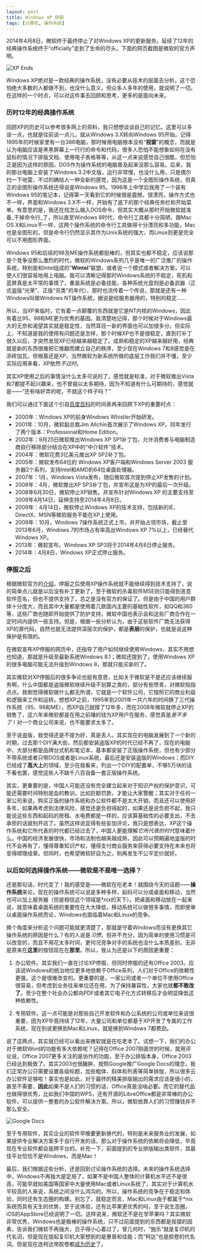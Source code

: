 ```yaml
---
layout: post
title: Windows XP 停服
tags: [计算机, 操作系统]
---
```


2014年4月8日，微软终于最终停止了对Windows XP的更新服务。延续了12年的经典操作系统终于“officially”走到了生命的尽头。下面的网页截图是微软的官方声明。

![XP Ends](/jekyll/figure/2014-04-08-XP-Ends.png)

Windows XP绝对是一款经典的操作系统，没有必要从技术的层面去分析，这个恐怕绝大多数的人都做不到，也没什么意义，但众多人多年的使用，就说明了一切。在这样的一个时点，可以对这件事去回顾和思考，更多的是面向未来。

### 历时12年的经典操作系统

回顾XP的历史可以参考很多网上的资料，我只想想谈谈自己的记忆。这里可以多谈一点，也就是往前谈一点儿，就从Windows 3.X转向Windows 95开始。记得1995年的时候家里有一台386电脑，那时候用电脑根本没有“**视窗**”的概念，而就是认为电脑应该是黑黑屏幕上一行行的命令和代码，很多人恐怕不能想象如何在没有鼠标的情况下排版文档、使用电子表格等等，从这一点来说感觉自己很酷，但恐怕正是因为这样的原因，DOS作为操作系统的电脑普及起来没那么容易。后来，我的那台电脑上安装了Windows 3.2中文版，运行非常慢，也没什么用，只是偶尔扫一下地雷，不过的确给人一种全新的感觉，因为这是一个全图形操作系统，但真正的全图形操作系统还得说是Windows 95。1996年上中学后我用了一个装有Windows 95的笔记本，记得第一天看到它的时候很是震撼，很漂亮，操作方式也不一样，界面和Windows 3.X不一样，开始有了底下的那个经典任务栏和开始菜单。有意思的是，我还在找怎么输入DOS命令，但其实大概从那时开始微软就准备_干掉命令行_了，所以直至Windows 8时代，命令行工具都十分简陋，跟Mac OS X和Linux不一样，这两个操作系统的命令行工具做得十分漂亮和多功能，Mac也是全图形的，但是命令行仍然显示其作为Unix系统的强大，而Linux则更是完全可以不用图形界面。

Windows 95和后续的98及ME操作系统都挺棒的，但其实也都不稳定，应该说那是个竞争没那么激烈的时代，微软的Windows系列几乎是唯一的广泛推广的操作系统，特别是和Intel组成的“**Wintel**”联盟，或者说一个模式或者解决方案，可以使人们很容易地用上电脑。我可以清晰记得那时Windows系统的不稳定，死机和蓝屏真是太平常的事情了，重装系统是必备技能，各种系统光盘则是必备武器（正式盗版“光荣”、正版“另类”的年代）。那时也流传着一个传说，那就是还有一种Windows叫做Windows NT操作系统，据说是给服务器用的，特别的稳定……

所以，当XP来临时，它有着一点颠覆的东西就是它是NT内核的Windows，因此有着比95、98和ME更为优秀的基因。我清楚地记得，那个时候对于Windows最大的无奈和渴望其实就是稳定性，当然耳目一新的界面也可以加很多分。但实际上，不知道是我的使用有问题还是怎样，那个时候XP也不是很稳定，直到打补丁很久以后，才突然发现XP已经越来越稳定了。成熟和稳定的XP越来越好用，经典就是新的东西很难把它推翻而建立自己的秩序，至少现在Windows 7和8感觉是在添砖加瓦，但根基还是XP，当然微软为新系统所做的底层工作我们并不懂，至少实际应用来看，XP依然*不过时*。

其实XP使用之后的事情没什么太多可说的了，感觉就是标准，对于微软推出Vista和7都提不起兴趣来，也不曾报以太多期待，因为不知道有什么可期待的，感觉就是——“还有啥好弄的呢，不就这个样子吗？”

我们可以通过下面这个引自[百度百科][timeline]的时间表再来回顾下XP的重要时点：

- 2000年：Windows XP的前身Windows Whistler开始研发。
- 2001年：10月，微软副总裁Jim Allchin首次展示了Windows XP。同年发行了两个版本：Professional和Home Edition。
- 2002年：9月25日微软推出Windows XP SP1补丁包，允许消费者与电脑制造商自行移除部分结合在XP中的“中介软件”技术。
- 2004年：微软花费3亿美元推出XP SP2补丁包。
- 2005年：微软发布64位的 Windows XP客户端和Windows Server 2003 服务器2个系列，支持Intel和AMD的64位桌面处理器。
- 2007年：1月，Windows Vista发布，随后微软首次提到停止XP发售的计划。
- 2008年：4月，微软推出XP SP3补丁包，并宣布这是为XP的最后一次升级。
- 2008年6月30日，微软停止XP销售。并宣布针对Windows XP 的主要支持至2009年4月14日，延伸支持至2014年4月8日。
- 2009年：4月14日，微软停止Windows XP的技术支持，包括新的IE、DirectX、MSN等微软服务不能在XP上使用。
- 2009年：10月，Windows 7操作系统正式上市。并开始占领市场，截止至2013年6月，Windows 7的市场占有率高出Windows XP 7%以上，已经替代Windows XP。
- 2013年：微软宣布，Windows XP SP3将于2014年4月8日停止服务。
- 2014年：4月8日，Windows XP正式停止服务。

### 停服之后

根据微软官方的[介绍][annoucement]，停服之后使用XP操作系统就不能继续得到技术支持了，说的简单点儿就是以后没有补丁更新了，至于微软的杀毒软件MSE则只能得到恶意软件签名，但也不提供支持了，总之是没有官方的保证了。但是由于中国的用户群体十分庞大，而且其中大量都是使用着几款国内主要的基础性软件，如QQ和360等，这些厂商也随即开始提供了防护支持，微软中国也表示会和这些厂商合作在一定时间内提供一些支持。但是，根据一些分析认为，由于这些软件厂商无法获得XP的源代码，自然也就无法提供深层次的保护，都是**表层**的保护，也就是说这种保护是有限的。

在微软宣布XP停服的网页中，还指导了用户如何继续使用Windows，其实不用想也知道，那就是升级至最新系统Windows 8.1；微软还提到了，使用Windows XP的很多电脑可能无法升级到Windows 8，那就只能买新的了。

其实微软对XP停服后的很多争论也挺有意思，比如关于微软是不是还应该继续服务啊，什么中国都是盗版微软继续升级不划算之类的，部分有些愤青，对微软指指点点。我倒觉得微软做什么都无所谓，它就是一个软件公司，它按照它的商业利益和逻辑来工作和运转。想想XP之前，1995年到2001年一共六年的时间换了三代操作系统（95、98和ME），而XP自己就撑了12年多，而在2008年微软就停止XP的销售了，这六年来微软都是在用之前赚的钱为XP用户在服务，感觉真是*差不多了*！对一个商业公司来说，也不能要求太多了。

至于说盗版，我觉得还是不提为好，真是丢人。其实现在的电脑发展到了一个新的时期，过去那个DIY满大街，然后都安装盗版XP的时代已经不再了，现在的电脑中，大部分都是品牌台式机和笔记本，基本都安装了正版操作系统，但也有少部分不带系统或者只带DOS或者是Linux系统，最后还是安装盗版的Windows；而DIY已经成了**高大上**的领域，至少在我看来，列出一个DIY的配置单，不够5万块的话不看也罢，感觉这些人不缺千八百自备一套正版操作系统。

其实，更重要的是，中国人可能还没有完全建立起来对于知识产权的保护意识，可能还需要时间特别是血的教训，比如巨额罚款，才能让大家警醒；其实对于任何一家公司来说，购买正版的操作系统和办公软件都不是太大开销，而且还可以使用好多年，如果再考虑到法律风险，感觉还是负担得起的，如果还是说负担不起，我只能说这些东西和起码的房租、水电费都是一样的，应该算基础性的必要支出，不去承担的话就别开店了。虽然这样说显得有些妄加评论，我只是想表达，XP这个操作系统和它所代表的时代都已经过去了，中国人更能理解*它所代表的时代*意味着什么。中国的经济发展很快，市场和法制也越来越成熟，因此可以预期遍地盗版的时代不会再有了，懂得尊重知识产权，懂得支付商业服务来获得必要支持在未来也将变得顺理成章。但同时，也希望微软好自为之，别再发生不公平定价就好。

### 以后如何选择操作系统——微软是不是唯一选择？

还是那句话，时代变了！我的感受是——微软在吃老本！就围绕今天的话题——**操作系统**来论，现在的操作系统可以说是多种多样，起码可以分成桌面和移动，当然也可以加上服务器（但是相信这个领域是*nix的天下）。把桌面和移动放在一起来说，就意味着桌面系统的重要性在大大降低，移动系统可以做很多事情，而即使单以桌面操作系统而论，Windows也面临着Mac和Linux的竞争。

换个角度来分析这个问题可能就更清楚了，那就是守着Windows而没有更换其它操作系统的原因是什么？有的人说是*习惯*，但并不充分，因为简单的使用习惯是可以改变的，而且不用花太多时间，更何况竞争对手的系统也没什么本质差别，无非是原来在**这里**的按钮现在在**那里**。所以，我认为还是以下的原因更重要：

1. 办公软件。其实我们一直在讨论XP停服，但同时停服的还有Office 2003。应该说Windows的统治地位更多地依赖于Office系列，人们对于Office的依赖性更强，这个是很难改变的。更重要的是，一家公司或者一个单位不使用Office很容易，但考虑到业务往来单位还在用，为了保持兼容性，大家也就**都不敢改了**。至少在整个社会办公都向PDF或者其它电子化方式转移后才会明显降低这种依赖性。

2. 专用软件。这一点可能是对那些自己开发软件和办公系统的公司或单位来说很重要，因为XP毕竟持续了12年，大量公司和单位都基于XP开发了专属的工作系统，现在别说更换到Mac和Linux，就是换到Windows 7都费劲。

说了这两点，其实就已经可以看出来微软就是在吃老本了。试想一下，我们的办公对于微软Word的功能有多大依赖呢？记得在Office 2007刚面世的时候，就用评论说，Office 2007更多关注的是协作的功能，至于办公排版本身，Office 2003已经达到极致了。其实2003也很臃肿，按照Google推广Google Docs的理念，我们正常办公只需要设置各级标题，加些粗体、斜体和列表等简单排版，所以很多云办公软件足够啦！事实也是如此，对于最终的精美排版输出的需求应该是很小的，甚至不需要，**因此**如果不是人们的习惯的话，Office真是没啥必要。而它的替代品也做得很优秀，比如我们中国的WPS，还有开源的LibreOffice都是非常棒的办公软件，可以提供一整套的办公软件解决方案。所以，微软依靠人们的习惯赚钱并不那么安全。

![Google Docs](/jekyll/figure/2014-04-08-Google-Docs.jpg)

至于专用软件，其实企业的软件早晚要更新换代的，特别是未来服务业的发展，如果提供专业解决方案多于自行开发的话，那么对于操作系统的依赖将会降低，毕竟现在专业软件都会是跨平台的。补充一下，前面提到的专业排版输出类软件，其最佳平台恰恰不是Windows，而是Mac！

最后，我们根据这些分析，还是回到讨论操作系统的选择。未来的操作系统选择中，Windows不再独大是定局了，如果不是中国人整体的计算机水平还不是很高，可能早就如美国等国家中大量使用Mac或者Linux系统了，其实对于计算机水平较高的人来说，系统之间没什么鸿沟的。所以，操作系统的竞争在于稳定和体验，同时还有生态圈的构建。别忘了，就稳定而言，Mac和Linux由于都属于*nix系统而具有天生的优势，至于说体验，还有比苹果更优秀的吗，至于说生态圈，iOS的AppStore已经说明了一切。这样说来，微软还不是在学苹果吗？其实微软非常优秀，Windows也是极棒的操作系统，只不过前面提到的东西都是摇摆的因素，告诉我们微软不再独大，日子得小心着过了。曾几何时，“施乐”就是复印机的代名词，但是现在提起复印机大家想到的是惠普和佳能；而“柯达”也是胶卷的代名词，但是现在连柯达带胶卷都[成为历史][kodak]了。

[timeline]: http://baike.baidu.com/link?url=EQYk2xs3GtY7Z1SCxwITMwmj0GaIFJy18tS2T2SxVEMtnF2kYr5oAa6FLcJ2cKCV
[annoucement]: http://windows.microsoft.com/zh-cn/windows/end-support-help/
[kodak]: http://cn.wsj.com/gb/20120119/bus142233.asp?source=whatnews2
